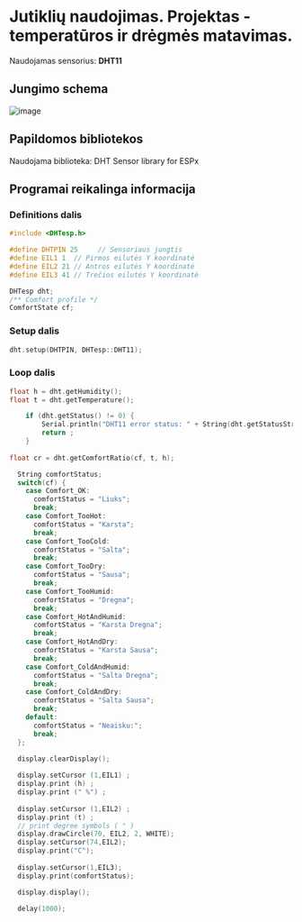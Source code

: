 # Jutiklių naudojimas. Projektas - temperatūros ir drėgmės matavimas.

Naudojamas sensorius: **DHT11**

## Jungimo schema
![image](https://user-images.githubusercontent.com/67558835/214383782-d17b17c1-1f61-4f98-bc7c-3e1e8bc99f9b.png)


## Papildomos bibliotekos

Naudojama biblioteka: DHT Sensor library for ESPx

## Programai reikalinga informacija

### Definitions dalis

```C
#include <DHTesp.h>

#define DHTPIN 25     // Sensoriaus jungtis
#define EIL1 1  // Pirmos eilutės Y koordinatė
#define EIL2 21 // Antros eilutės Y koordinatė
#define EIL3 41 // Trečios eilutės Y koordinatė

DHTesp dht;
/** Comfort profile */
ComfortState cf;

```

### Setup dalis

```C
dht.setup(DHTPIN, DHTesp::DHT11);
```

### Loop dalis
```C
float h = dht.getHumidity();
float t = dht.getTemperature();

	if (dht.getStatus() != 0) {
		Serial.println("DHT11 error status: " + String(dht.getStatusString()));
		return ;
	}
  
float cr = dht.getComfortRatio(cf, t, h);

  String comfortStatus;
  switch(cf) {
    case Comfort_OK:
      comfortStatus = "Liuks";
      break;
    case Comfort_TooHot:
      comfortStatus = "Karsta";
      break;
    case Comfort_TooCold:
      comfortStatus = "Salta";
      break;
    case Comfort_TooDry:
      comfortStatus = "Sausa";
      break;
    case Comfort_TooHumid:
      comfortStatus = "Dregna";
      break;
    case Comfort_HotAndHumid:
      comfortStatus = "Karsta Dregna";
      break;
    case Comfort_HotAndDry:
      comfortStatus = "Karsta Sausa";
      break;
    case Comfort_ColdAndHumid:
      comfortStatus = "Salta Dregna";
      break;
    case Comfort_ColdAndDry:
      comfortStatus = "Salta Sausa";
      break;
    default:
      comfortStatus = "Neaisku:";
      break;
  };

  display.clearDisplay();
  
  display.setCursor (1,EIL1) ;
  display.print (h) ;
  display.print (" %") ;
  
  display.setCursor (1,EIL2) ;
  display.print (t) ;
  // print degree symbols ( ° )
  display.drawCircle(70, EIL2, 2, WHITE);
  display.setCursor(74,EIL2);
  display.print("C");
  
  display.setCursor(1,EIL3);
  display.print(comfortStatus);

  display.display(); 
  
  delay(1000);
```
